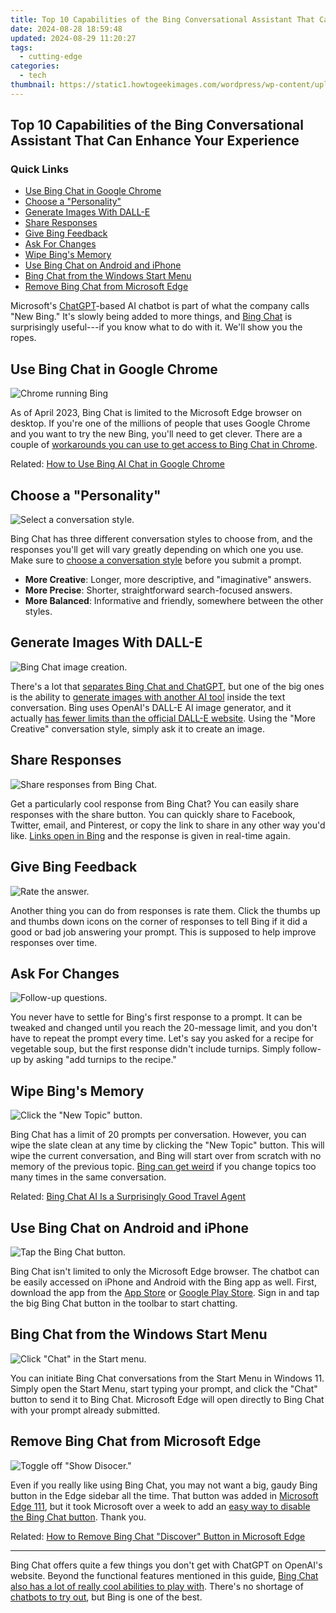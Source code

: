 ```yaml
---
title: Top 10 Capabilities of the Bing Conversational Assistant That Can Enhance Your Experience
date: 2024-08-28 18:59:48
updated: 2024-08-29 11:20:27
tags:
  - cutting-edge
categories:
  - tech
thumbnail: https://static1.howtogeekimages.com/wordpress/wp-content/uploads/2023/04/52781818884_71dfbaa4ba_o.jpg
---
```


## Top 10 Capabilities of the Bing Conversational Assistant That Can Enhance Your Experience

### Quick Links

* [Use Bing Chat in Google Chrome](https://tech-renaissance.techidaily.com/unlocking-windows-11-potential-exploring-gpregsitmsc-for-efficient-system-management-in-five-strategies/)
* [Choose a "Personality"](https://facebook-video-recording.techidaily.com/2024-approved-maximizing-impact-a-compreehensive-guide-for-setting-and-assessing-fb-in-stream-ads/)
* [Generate Images With DALL-E](https://program-issues.techidaily.com/overcome-fifa-21-crashes-on-windows-in-depth-solutions-and-prevention-techniques/)
* [Share Responses](https://fox-info.techidaily.com/updated-crafting-harmonious-mixes-the-audacity-crossfade-method/)
* [Give Bing Feedback](https://on-screen-recording.techidaily.com/new-cutting-edge-tips-for-capturing-movies-on-everyday-tech/)
* [Ask For Changes](https://ios-pokemon-go.techidaily.com/unova-stone-pokemon-go-evolution-list-and-how-catch-them-for-apple-iphone-14-pro-max-drfone-by-drfone-virtual-ios/)
* [Wipe Bing's Memory](https://fix-guide.techidaily.com/simple-solutions-to-fix-android-systemui-has-stopped-error-for-realme-c55-drfone-by-drfone-fix-android-problems-fix-android-problems/)
* [Use Bing Chat on Android and iPhone](https://voice-adjusting.techidaily.com/new-harmonious-humans-cutting-out-clamor-from-your-compiled-charts-digitally-for-2024/)
* [Bing Chat from the Windows Start Menu](https://desktop-recording.techidaily.com/new-in-2024-unbeatable-mac-video-grabber-options-listed/)
* [Remove Bing Chat from Microsoft Edge](https://unlock-android.techidaily.com/in-2024-5-solutions-for-xiaomi-redmi-a2plus-unlock-without-password-by-drfone-android/)

 Microsoft's [ChatGPT](https://smart-video-editing.techidaily.com/new-how-to-find-free-sites-for-sound-effect-and-add-them-in-final-cut-pro-for-2024/)\-based AI chatbot is part of what the company calls "New Bing." It's slowly being added to more things, and [Bing Chat](https://facebook-video-recording.techidaily.com/new-in-2024-the-insiders-look-at-securing-fb-status-videos/) is surprisingly useful---if you know what to do with it. We'll show you the ropes.

##  Use Bing Chat in Google Chrome

![Chrome running Bing](https://static1.howtogeekimages.com/wordpress/wp-content/uploads/2023/03/chrome-with-bing.png?trim=1,1&amp;bg-color=000&amp;pad=1,1) 

 As of April 2023, Bing Chat is limited to the Microsoft Edge browser on desktop. If you're one of the millions of people that uses Google Chrome and you want to try the new Bing, you'll need to get clever. There are a couple of [workarounds you can use to get access to Bing Chat in Chrome](https://fox-info.techidaily.com/2024-approved-journey-to-stickers-full-tutorial-for-turning-gifs-in-chat-apps-like-discord-and-telegram/).

Related: [How to Use Bing AI Chat in Google Chrome](https://fox-info.techidaily.com/2024-approved-journey-to-stickers-full-tutorial-for-turning-gifs-in-chat-apps-like-discord-and-telegram/) 

##  Choose a "Personality"

![Select a conversation style.](https://static1.howtogeekimages.com/wordpress/wp-content/uploads/2023/03/2023-03-30_13-44-08.png?trim=1,1&amp;bg-color=000&amp;pad=1,1) 

 Bing Chat has three different conversation styles to choose from, and the responses you'll get will vary greatly depending on which one you use. Make sure to [choose a conversation style](https://screen-capture.techidaily.com/updated-sectionalviewpoint-investigation-for-2024/) before you submit a prompt.

* **More Creative**: Longer, more descriptive, and "imaginative" answers.
* **More Precise**: Shorter, straightforward search-focused answers.
* **More Balanced**: Informative and friendly, somewhere between the other styles.

##  Generate Images With DALL-E

![Bing Chat image creation.](https://static1.howtogeekimages.com/wordpress/wp-content/uploads/2023/04/2023-04-18_13-25-56.png) 

 There's a lot that [separates Bing Chat and ChatGPT](https://extra-skills.techidaily.com/2024-approved-step-into-virtuality-comparing-best-vr-treadmills/), but one of the big ones is the ability to [generate images with another AI tool](https://review-topics.techidaily.com/recover-excel-2013-files-from-virus-infected-pen-drives-for-free-by-stellar-guide/) inside the text conversation. Bing uses OpenAI's DALL-E AI image generator, and it actually [has fewer limits than the official DALL-E website](https://facebook-video-content.techidaily.com/2024-approved-social-networking-101-registering-with-facebook/). Using the "More Creative" conversation style, simply ask it to create an image.

##  Share Responses

![Share responses from Bing Chat.](https://static1.howtogeekimages.com/wordpress/wp-content/uploads/2023/04/2023-04-18_13-30-40.png) 

 Get a particularly cool response from Bing Chat? You can easily share responses with the share button. You can quickly share to Facebook, Twitter, email, and Pinterest, or copy the link to share in any other way you'd like. [Links open in Bing](https://sl.bing.net/kVF1MyTSKei) and the response is given in real-time again.

##  Give Bing Feedback

![Rate the answer.](https://static1.howtogeekimages.com/wordpress/wp-content/uploads/2023/03/2023-03-30_14-27-57.png?trim=1,1&amp;bg-color=000&amp;pad=1,1) 

 Another thing you can do from responses is rate them. Click the thumbs up and thumbs down icons on the corner of responses to tell Bing if it did a good or bad job answering your prompt. This is supposed to help improve responses over time.

##  Ask For Changes

![Follow-up questions.](https://static1.howtogeekimages.com/wordpress/wp-content/uploads/2023/04/2023-04-18_13-41-16.png) 

 You never have to settle for Bing's first response to a prompt. It can be tweaked and changed until you reach the 20-message limit, and you don't have to repeat the prompt every time. Let's say you asked for a recipe for vegetable soup, but the first response didn't include turnips. Simply follow-up by asking "add turnips to the recipe."

##  Wipe Bing's Memory

![Click the &quot;New Topic&quot; button.](https://static1.howtogeekimages.com/wordpress/wp-content/uploads/2023/03/2023-03-30_13-58-00.png?trim=1,1&amp;bg-color=000&amp;pad=1,1) 

 Bing Chat has a limit of 20 prompts per conversation. However, you can wipe the slate clean at any time by clicking the "New Topic" button. This will wipe the current conversation, and Bing will start over from scratch with no memory of the previous topic. [Bing can get weird](https://www.reviewgeek.com/145905/i-made-bings-chat-ai-break-every-rule-and-go-insane/) if you change topics too many times in the same conversation.

Related: [Bing Chat AI Is a Surprisingly Good Travel Agent](https://fox-friendly.techidaily.com/updated-the-definitive-10-screenshot-boosters-with-stickers-on-iphones-and-androids/) 

##  Use Bing Chat on Android and iPhone

![Tap the Bing Chat button.](https://static1.howtogeekimages.com/wordpress/wp-content/uploads/2023/03/2023-03-30_14-19-23.png?trim=1,1&amp;bg-color=000&amp;pad=1,1) 

 Bing Chat isn't limited to only the Microsoft Edge browser. The chatbot can be easily accessed on iPhone and Android with the Bing app as well. First, download the app from the [App Store](https://apps.apple.com/us/app/bing-your-ai-copilot/id345323231?at=1010l392g&ct=htg882581) or [Google Play Store](https://redirect.viglink.com/?key=e7eab128eb8d1c53e14db14f4c632447&u=https%3A%2F%2Fplay.google.com%2Fstore%2Fapps%2Fdetails%3Fid%3Dcom.microsoft.bing%26hl%3Den%5FUS%26gl%3DUS&cuid=xid:fr1681838202aaa). Sign in and tap the big Bing Chat button in the toolbar to start chatting.

##  Bing Chat from the Windows Start Menu

![Click &quot;Chat&quot; in the Start menu.](https://static1.howtogeekimages.com/wordpress/wp-content/uploads/2023/03/2023-03-30_14-49-58.png?trim=1,1&amp;bg-color=000&amp;pad=1,1) 

 You can initiate Bing Chat conversations from the Start Menu in Windows 11\. Simply open the Start Menu, start typing your prompt, and click the "Chat" button to send it to Bing Chat. Microsoft Edge will open directly to Bing Chat with your prompt already submitted.

##  Remove Bing Chat from Microsoft Edge

![Toggle off &quot;Show Disocer.&quot;](https://static1.howtogeekimages.com/wordpress/wp-content/uploads/2023/03/2023-03-27_9-24-28.png?trim=1,1&amp;bg-color=000&amp;pad=1,1) 

 Even if you really like using Bing Chat, you may not want a big, gaudy Bing button in the Edge sidebar all the time. That button was added in [Microsoft Edge 111](https://tech-revival.techidaily.com/eliminating-streaming-glitches-on-chatgpt-platform/), but it took Microsoft over a week to add an [easy way to disable the Bing Chat button](https://screen-mirror.techidaily.com/in-2024-overview-of-the-best-oppo-a1x-5g-screen-mirroring-app-drfone-by-drfone-android/). Thank you.

Related: [How to Remove Bing Chat "Discover" Button in Microsoft Edge](https://screen-mirror.techidaily.com/in-2024-overview-of-the-best-oppo-a1x-5g-screen-mirroring-app-drfone-by-drfone-android/) 

---

 Bing Chat offers quite a few things you don't get with ChatGPT on OpenAI's website. Beyond the functional features mentioned in this guide, [Bing Chat also has a lot of really cool abilities to play with](https://iphone-unlock.techidaily.com/unlock-your-disabled-apple-iphone-se-2020-without-itunes-in-5-ways-drfone-by-drfone-ios/). There's no shortage of [chatbots to try out](https://screen-mirroring-recording.techidaily.com/in-2024-3-must-know-methods-to-record-on-your-ipad/), but Bing is one of the best.

<ins class="adsbygoogle"
     style="display:block"
     data-ad-format="autorelaxed"
     data-ad-client="ca-pub-7571918770474297"
     data-ad-slot="1223367746"></ins>



<ins class="adsbygoogle"
     style="display:block"
     data-ad-client="ca-pub-7571918770474297"
     data-ad-slot="8358498916"
     data-ad-format="auto"
     data-full-width-responsive="true"></ins>
